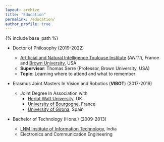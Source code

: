 ```yaml
---
layout: archive
title: "Education"
permalink: /education/
author_profile: true
---
```


{% include base_path %}

* Doctor of Philosophy (2019-2022)
  * [Artificial and Natural Intelligence Toulouse Institute](https://aniti.univ-toulouse.fr/) (*ANITI*), France and [Brown University](https://serre-lab.clps.brown.edu/), USA  
  * __Supervisor__: Thomas Serre (Professor, Brown University, USA)
  * __Topic__: Learning where to attend and what to remember 

* Erasmus Joint Masters In Vision and Robotics  (__VIBOT__) (2017-2019)
  * Joint Degree In Association with 
    * [Heriot Watt University](https://www.hw.ac.uk/), UK 
    * [University of Bourgogne](http://en.u-bourgogne.fr/), France 
    * [University of Girona](http://www.udg.edu/en/), Spain 
  
* Bachelor of Technology (Hons.) (2009-2013)
  * [LNM Institute of Information Technology](https://www.lnmiit.ac.in/), India
  * Electronics and Communication Engineering
  
